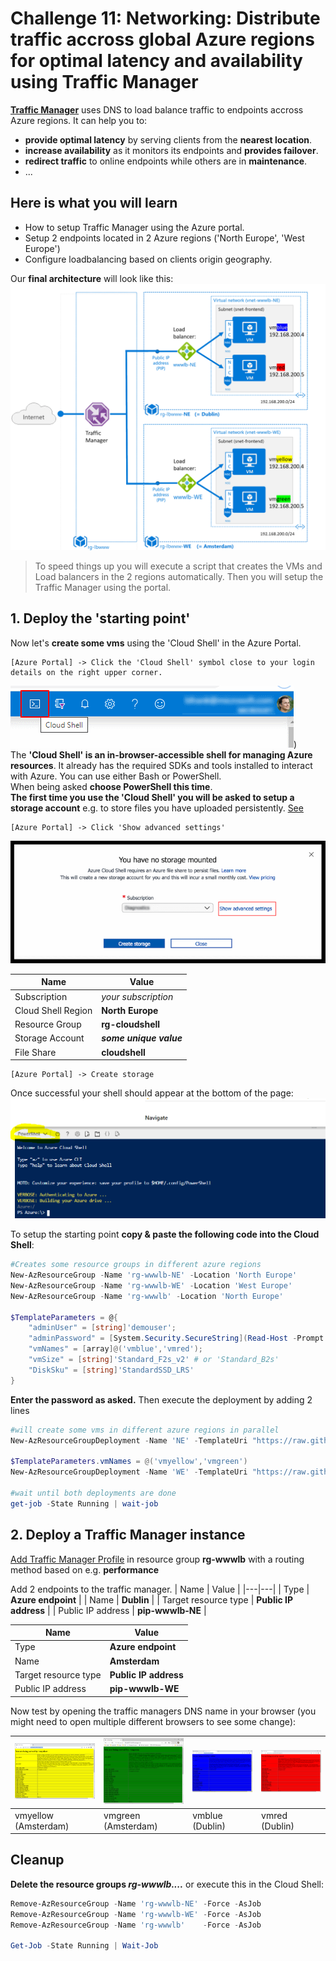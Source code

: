 # Challenge 11: Networking: Distribute traffic accross global Azure regions for optimal latency and availability using Traffic Manager


**[Traffic Manager](https://docs.microsoft.com/en-us/azure/traffic-manager/traffic-manager-overview)** uses DNS to load balance traffic to endpoints accross Azure regions. It can help you to:
- **provide optimal latency** by serving clients from the **nearest location**.
- **increase availability** as it monitors its endpoints and **provides failover**.
- **redirect traffic** to online endpoints while others are in **maintenance**.
- ...

## Here is what you will learn ##
- How to setup Traffic Manager using the Azure portal.
- Setup 2 endpoints located in 2 Azure regions ('North Europe', 'West Europe')
- Configure loadbalancing based on clients origin geography. 

Our **final architecture** will look like this: 
![Final architecture](./TMArchitecture.png)  
  
> To speed things up you will execute a script that creates the VMs and Load balancers in the 2 regions automatically. Then you will setup the Traffic Manager using the portal.

## 1. Deploy the 'starting point' ##
Now let's **create some vms** using the 'Cloud Shell' in the Azure Portal.
```
[Azure Portal] -> Click the 'Cloud Shell' symbol close to your login details on the right upper corner.
```  
![Cloud Shell](./CloudShell.png))  
The **'Cloud Shell' is an in-browser-accessible shell for managing Azure resources**. It already has the required SDKs and tools installed to interact with Azure. You can use either Bash or PowerShell.  
When being asked **choose PowerShell this time**.  
**The first time you use the 'Cloud Shell' you will be asked to setup a storage account** e.g. to store files you have uploaded persistently. [See](https://docs.microsoft.com/en-us/azure/cloud-shell/persisting-shell-storage)  

```
[Azure Portal] -> Click 'Show advanced settings'
```  
![Cloud Shell Storage Account Setup](./CloudShell1.png)  

| Name | Value |
|---|---|
| Subscription  |  _your subscription_ |
| Cloud Shell Region  |  **North Europe** |   
| Resource Group  |  **rg-cloudshell** |   
| Storage Account  |  **_some unique value_** |   
| File Share  |  **cloudshell**|   

```
[Azure Portal] -> Create storage
```  
Once successful your shell should appear at the bottom of the page:  
![Cloud Shell in the Azure portal](./CloudShell2.png)
  
To setup the starting point **copy & paste the following code into the Cloud Shell**:  
```PowerShell
#Creates some resource groups in different azure regions
New-AzResourceGroup -Name 'rg-wwwlb-NE' -Location 'North Europe'
New-AzResourceGroup -Name 'rg-wwwlb-WE' -Location 'West Europe'
New-AzResourceGroup -Name 'rg-wwwlb' -Location 'North Europe'

$TemplateParameters = @{
    "adminUser" = [string]'demouser';
    "adminPassword" = [System.Security.SecureString](Read-Host -Prompt "adminUser password please" -AsSecureString);
    "vmNames" = [array]@('vmblue','vmred');
    "vmSize" = [string]'Standard_F2s_v2' # or 'Standard_B2s'
    "DiskSku" = [string]'StandardSSD_LRS'
}

```
**Enter the password as asked.**  Then execute the deployment by adding 2 lines

```PowerShell
#will create some vms in different azure regions in parallel
New-AzResourceGroupDeployment -Name 'NE' -TemplateUri "https://raw.githubusercontent.com/azuredevcollege/trainingdays/master/day1/challenge-11/challengestart.json" -ResourceGroupName 'rg-wwwlb-NE' -TemplateParameterObject $TemplateParameters -AsJob

$TemplateParameters.vmNames = @('vmyellow','vmgreen')
New-AzResourceGroupDeployment -Name 'WE' -TemplateUri "https://raw.githubusercontent.com/azuredevcollege/trainingdays/master/day1/challenge-11/challengestart.json" -ResourceGroupName 'rg-wwwlb-WE' -TemplateParameterObject $TemplateParameters -AsJob  

#wait until both deployments are done
get-job -State Running | wait-job  

```


## 2. Deploy a Traffic Manager instance ##
[Add Traffic Manager Profile](https://docs.microsoft.com/en-us/azure/traffic-manager/quickstart-create-traffic-manager-profile#add-traffic-manager-endpoints) in resource group **rg-wwwlb** with a routing method based on e.g. **performance**  
  
Add 2 endpoints to the traffic manager.
| Name | Value |
|---|---|
| Type  |  **Azure endpoint** |
| Name  |  **Dublin** |
| Target resource type  |  **Public IP address** |
| Public IP address  |  **pip-wwwlb-NE** |

| Name | Value |
|---|---|
| Type  |  **Azure endpoint** |
| Name  |  **Amsterdam** |
| Target resource type  |  **Public IP address** |
| Public IP address  |  **pip-wwwlb-WE** |

Now test by opening the traffic managers DNS name in your browser (you might need to open multiple different browsers to see some change):  

| ![VM Yellow](./testvmyellow.png)   | ![VM Green](./testvmgreen.png)   | ![VM Blue](./testvmblue.png)  | ![VM Red](./testvmred.png)  |
|---|---|---|---|
| vmyellow (Amsterdam)   | vmgreen (Amsterdam) |  vmblue (Dublin) | vmred (Dublin) |
  
## Cleanup ##
**Delete the resource groups _rg-wwwlb...._** or execute this in the Cloud Shell:  
```PowerShell
Remove-AzResourceGroup -Name 'rg-wwwlb-NE' -Force -AsJob
Remove-AzResourceGroup -Name 'rg-wwwlb-WE' -Force -AsJob
Remove-AzResourceGroup -Name 'rg-wwwlb'    -Force -AsJob

Get-Job -State Running | Wait-Job

```